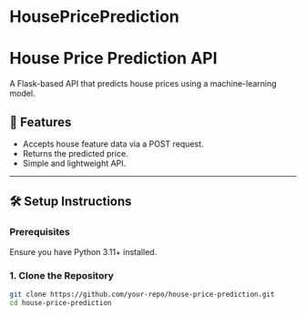 # HousePricePrediction

# House Price Prediction API

A Flask-based API that predicts house prices using a machine-learning model.

## 📌 Features
- Accepts house feature data via a POST request.
- Returns the predicted price.
- Simple and lightweight API.

---

## 🛠️ Setup Instructions

### Prerequisites
Ensure you have Python 3.11+ installed.

### 1. Clone the Repository
```bash
git clone https://github.com/your-repo/house-price-prediction.git
cd house-price-prediction

